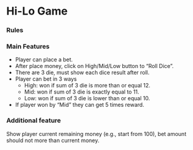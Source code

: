 # Hi-Lo Game

### Rules

### Main Features
- Player can place a bet.
- After place money, click on High/Mid/Low button to “Roll Dice”.
- There are 3 die, must show each dice result after roll.
- Player can bet in 3 ways
    - High: won if sum of 3 die is more than or equal 12.
    - Mid: won if sum of 3 die is exactly equal to 11.
    - Low: won if sum of 3 die is lower than or equal 10.
- If player won by “Mid” they can get 5 times reward.

### Additional feature
Show player current remaining money (e.g., start from 100), bet amount should not more than current money.
